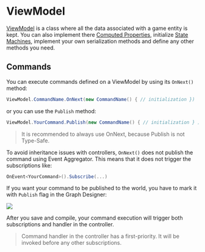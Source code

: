 # ViewModel

[ViewModel](ViewModel) is a class where all the data associated with a game entity is kept. You can also implement there [Computed Properties](ComputedProperties), initialize [State Machines](ReactiveStateMachines), implement your own serialization methods and define any other methods you need.

## Commands

You can execute commands defined on a ViewModel by using its `OnNext()` method:

```cs
ViewModel.CommandName.OnNext(new CommandName() { // initialization })
```

or you can use the `Publish` method:

```cs
ViewModel.YourCommand.Publish(new CommandName() { // initialization } )
```

> It is recommended to always use OnNext, because Publish is not Type-Safe. 

To avoid inheritance issues with controllers, `OnNext()` does not publish the command using Event Aggregator. This means that it does not trigger the subscriptions like:

```cs
OnEvent<YourCommand>().Subscribe(...)
```

If you want your command to be published to the world, you have to mark it with `Publish` flag in the Graph Designer:

![](http://i.imgur.com/CuAou2A.png)

After you save and compile, your command execution will trigger both subscriptions and handler in the controller.

> Command handler in the controller has a first-priority. It will be invoked before any other subscriptions.
